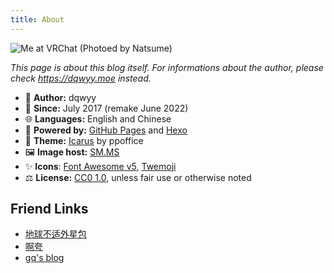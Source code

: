 ```yaml
---
title: About
---
```

![Me at VRChat (Photoed by Natsume)](https://s2.loli.net/2022/08/15/59XUpneHPrjTuF1.png)

*This page is about this blog itself. For informations about the author, please check https://dqwyy.moe instead.*

- 👤 **Author:** dqwyy
- 📅 **Since:** July 2017 (remake June 2022)
- 🌐 **Languages:** English and Chinese
- 🔌 **Powered by:** [GitHub Pages](https://pages.github.com/) and [Hexo](https://hexo.io/)
- 🎨 **Theme:** [Icarus](https://github.com/ppoffice/hexo-theme-icarus) by ppoffice
- 🖼️ **Image host:** [SM.MS](https://smms.app)
- ✨ **Icons**: [Font Awesome v5](https://fontawesome.com/), [Twemoji](https://twemoji.maxcdn.com/)
- ⚖️ **License:** [CC0 1.0](https://creativecommons.org/publicdomain/zero/1.0/), unless fair use or otherwise noted

## Friend Links
- [地球不适外星包](https://huajia.163.com/profile/PBZQWbD8)
- [啊夸](https://www.cnblogs.com/Aquakinn/)
- [gq's blog](https://zgq.ink/)